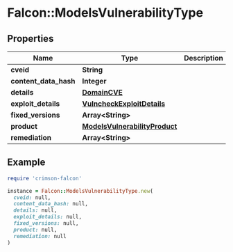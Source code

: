 # Falcon::ModelsVulnerabilityType

## Properties

| Name | Type | Description | Notes |
| ---- | ---- | ----------- | ----- |
| **cveid** | **String** |  |  |
| **content_data_hash** | **Integer** |  |  |
| **details** | [**DomainCVE**](DomainCVE.md) |  |  |
| **exploit_details** | [**VulncheckExploitDetails**](VulncheckExploitDetails.md) |  | [optional] |
| **fixed_versions** | **Array&lt;String&gt;** |  | [optional] |
| **product** | [**ModelsVulnerabilityProduct**](ModelsVulnerabilityProduct.md) |  |  |
| **remediation** | **Array&lt;String&gt;** |  |  |

## Example

```ruby
require 'crimson-falcon'

instance = Falcon::ModelsVulnerabilityType.new(
  cveid: null,
  content_data_hash: null,
  details: null,
  exploit_details: null,
  fixed_versions: null,
  product: null,
  remediation: null
)
```


